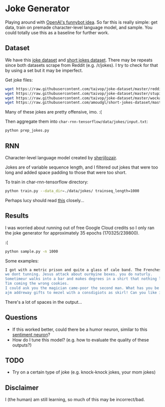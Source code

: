Joke Generator
===

Playing around with [OpenAI's funnybot idea](https://github.com/openai/requests-for-research/blob/master/_requests_for_research/funnybot.html). So far this is really simple: get data, train on premade character-level language model, and sample. You could totally use this as a baseline for further work.

## Dataset 

We have this [joke dataset](https://github.com/taivop/joke-dataset) and [short jokes dataset](https://github.com/amoudgl/short-jokes-dataset). There may be repeats since both datasets scrape from Reddit (e.g. /r/jokes). I try to check for that by using a set but it may be imperfect.

Get joke files:

```bash
wget https://raw.githubusercontent.com/taivop/joke-dataset/master/reddit_jokes.json 
wget https://raw.githubusercontent.com/taivop/joke-dataset/master/stupidstuff.json
wget https://raw.githubusercontent.com/taivop/joke-dataset/master/wocka.json 
wget https://raw.githubusercontent.com/amoudgl/short-jokes-dataset/master/shortjokes.csv
```

Many of these jokes are pretty offensive, imo. :(

Then aggregate them into `char-rnn-tensorflow/data/jokes/input.txt`:

```bash
python prep_jokes.py
```

## RNN

Character-level language model created by [sherjilozair](https://github.com/sherjilozair/char-rnn-tensorflow).

Jokes are of variable sequence length, and I filtered out jokes that were too long and added space padding to those that were too short. 

To train in char-rnn-tensorflow directory:

```bash 
python train.py --data_dir=./data/jokes/ trainseq_length=1000
```

Perhaps lucy should read [this](https://github.com/karpathy/char-rnn/issues/47) closely...

## Results

I was worried about running out of free Google Cloud credits so I only ran the joke generator for approximately 35 epochs (170325/239800). 

:( 

```bash
python sample.py -n 1000
```

Some examples: 

```bash
I got with a metric prison and quite a glass of cale band. The Frenches That's so google billions .
we dont tunning. Jesus attack about ourmyine boxes. you do naturly.
Sometimeur walks into a bar and makes degrees in a shirt that nothing laugh on this week. "Immediate day won't tell a man that's what afternoon. Best delive dead has tastely in the morning, they'll be hard fast!!".
Tim coming the wrong cookies.
I could ask you the magician came-poor the second man. What has you be having eyes just with a date potato? Me: I'm getting a 1-guy on the bubbles!
ajm addreway gifts to mezel with a consdigiots as skirl! Can you like it by a glass crazy?
```

There's a lot of spaces in the output... 

## Questions

- If this worked better, could there be a humor neuron, similar to this [sentiment neuron](https://blog.openai.com/unsupervised-sentiment-neuron/)?
- How do I tune this model? (e.g. how to evaluate the quality of these outputs?)

## TODO

- Try on a certain type of joke (e.g. knock-knock jokes, your mom jokes)

## Disclaimer 

I (the human) am still learning, so much of this may be incorrect/bad.
